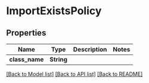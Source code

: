 # ImportExistsPolicy

## Properties

Name | Type | Description | Notes
------------ | ------------- | ------------- | -------------
**class_name** | **String** |  | 

[[Back to Model list]](../README.md#documentation-for-models) [[Back to API list]](../README.md#documentation-for-api-endpoints) [[Back to README]](../README.md)


